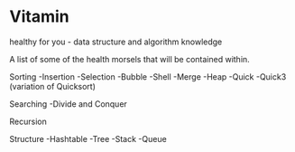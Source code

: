 # Vitamin
healthy for you - data structure and algorithm knowledge

A list of some of the health morsels that will be contained within. 

Sorting
-Insertion
-Selection
-Bubble
-Shell
-Merge
-Heap
-Quick
-Quick3 (variation of Quicksort)

Searching
-Divide and Conquer

Recursion

Structure
-Hashtable
-Tree
-Stack
-Queue
